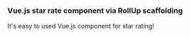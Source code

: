 ### Vue.js star rate component via RollUp scaffolding

It's easy to used Vue.js component for star rating!
